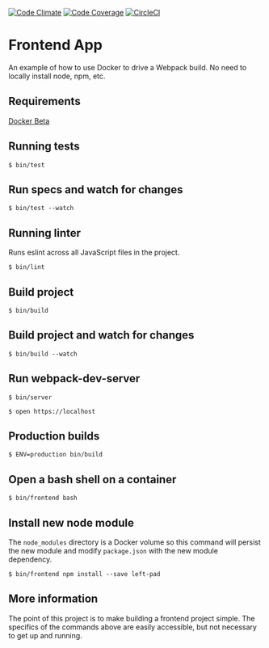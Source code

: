 [![Code Climate](https://codeclimate.com/github/spadin/frontendapp/badges/gpa.svg)](https://codeclimate.com/github/spadin/frontendapp)
[![Code Coverage](https://codeclimate.com/github/spadin/frontendapp/badges/coverage.svg)](https://codeclimate.com/github/spadin/frontendapp)
[![CircleCI](https://circleci.com/gh/spadin/frontendapp/tree/master.svg?style=shield&circle-token=a3e71e5344d38da268fef3762da1149158a368c2)](https://circleci.com/gh/spadin/frontendapp/tree/master)

# Frontend App

An example of how to use Docker to drive a Webpack build. No need to locally
install node, npm, etc.

## Requirements

[Docker Beta][1]

## Running tests

```
$ bin/test
```

## Run specs and watch for changes

```
$ bin/test --watch
```

## Running linter

Runs eslint across all JavaScript files in the project.

```
$ bin/lint
```

## Build project

```
$ bin/build
```

## Build project and watch for changes

```
$ bin/build --watch
```

## Run webpack-dev-server

```
$ bin/server
```

```
$ open https://localhost
```

## Production builds

```
$ ENV=production bin/build
```

## Open a bash shell on a container

```
$ bin/frontend bash
```

## Install new node module

The `node_modules` directory is a Docker volume so this command will persist the new module and modify `package.json` with the new module dependency.

```
$ bin/frontend npm install --save left-pad
```

## More information

The point of this project is to make building a frontend project simple. The
specifics of the commands above are easily accessible, but not necessary to get
up and running.

[1]: https://beta.docker.com/
